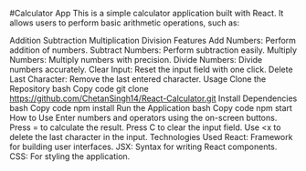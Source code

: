 #Calculator App
This is a simple calculator application built with React. It allows users to perform basic arithmetic operations, such as:

Addition
Subtraction
Multiplication
Division
Features
Add Numbers: Perform addition of numbers.
Subtract Numbers: Perform subtraction easily.
Multiply Numbers: Multiply numbers with precision.
Divide Numbers: Divide numbers accurately.
Clear Input: Reset the input field with one click.
Delete Last Character: Remove the last entered character.
Usage
Clone the Repository
bash
Copy code
git clone https://github.com/ChetanSingh14/React-Calculator.git
Install Dependencies
bash
Copy code
npm install
Run the Application
bash
Copy code
npm start
How to Use
Enter numbers and operators using the on-screen buttons.
Press = to calculate the result.
Press C to clear the input field.
Use <x to delete the last character in the input.
Technologies Used
React: Framework for building user interfaces.
JSX: Syntax for writing React components.
CSS: For styling the application.

